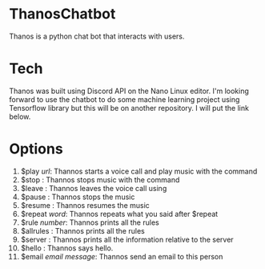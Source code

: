 # ThanosChatbot

Thanos is a python chat bot that interacts with users. 

# Tech

Thanos was built using Discord API on the Nano Linux editor. I'm looking forward to 
use the chatbot to do some machine learning project using Tensorflow library but this will be 
on another repository. I will put the link below.

# Options

1. $play *url*: Thannos starts a voice call and play music with the command
2. $stop : Thannos stops music with the command 
3. $leave : Thannos leaves the voice call using 
4. $pause : Thannos stops the music
5. $resume : Thannos resumes the music
6. $repeat *word*: Thannos repeats what you said after $repeat
7. $rule *number*: Thannos prints all the rules
8. $allrules : Thannos prints all the rules
9. $server : Thannos prints all the information relative to the server
10. $hello : Thannos says hello.
11. $email *email* *message*: Thannos send an email to this person

